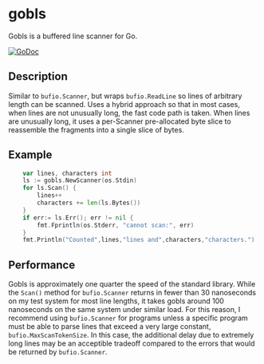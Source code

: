 # gobls

Gobls is a buffered line scanner for Go.

[![GoDoc](https://godoc.org/github.com/karrick/gobls?status.svg)](https://godoc.org/github.com/karrick/gobls)

## Description

Similar to `bufio.Scanner`, but wraps `bufio.ReadLine` so lines of
arbitrary length can be scanned. Uses a hybrid approach so that in
most cases, when lines are not unusually long, the fast code path is
taken. When lines are unusually long, it uses a per-Scanner
pre-allocated byte slice to reassemble the fragments into a single
slice of bytes.

## Example

```Go
    var lines, characters int
    ls := gobls.NewScanner(os.Stdin)
    for ls.Scan() {
        lines++
        characters += len(ls.Bytes())
    }
    if err:= ls.Err(); err != nil {
        fmt.Fprintln(os.Stderr, "cannot scan:", err)
    }
    fmt.Println("Counted",lines,"lines and",characters,"characters.")
```

## Performance

Gobls is approximately one quarter the speed of the standard
library. While the `Scan()` method for `bufio.Scanner` returns in
fewer than 30 nanoseconds on my test system for most line lengths, it
takes gobls around 100 nanoseconds on the same system under similar
load. For this reason, I recommend using `bufio.Scanner` for programs
unless a specific program must be able to parse lines that exceed a
very large constant, `bufio.MaxScanTokenSize`. In this case, the
additional delay due to extremely long lines may be an acceptible
tradeoff compared to the errors that would be returned by
`bufio.Scanner`.
